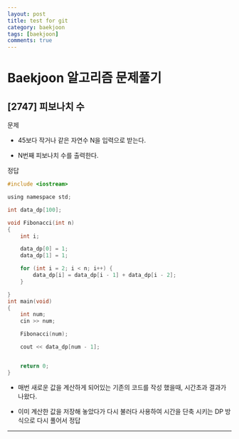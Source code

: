```yaml
---
layout: post
title: test for git
category: baekjoon
tags: [baekjoon]
comments: true
---
```


# Baekjoon 알고리즘 문제풀기

## [2747] 피보나치 수

문제
- 45보다 작거나 같은 자연수 N을 입력으로 받는다.

- N번째 피보나치 수를 출력한다.

정답
```c
#include <iostream>

using namespace std;

int data_dp[100];

void Fibonacci(int n)
{
	int i;

	data_dp[0] = 1;
	data_dp[1] = 1;

	for (int i = 2; i < n; i++) {
		data_dp[i] = data_dp[i - 1] + data_dp[i - 2];
	}

}
int main(void)
{
	int num;
	cin >> num;

	Fibonacci(num);

	cout << data_dp[num - 1];


	return 0;
}
```
- 매번 새로운 값을 계산하게 되어있는 기존의 코드를 작성 했을때, 시간초과 결과가 나왔다.

- 이미 계산한 값을 저장해 놓았다가 다시 불러다 사용하여 시간을 단축 시키는 DP 방식으로 다시 풀어서 정답

---
